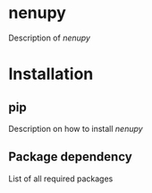 # nenupy
Description of *nenupy*

# Installation
## pip
Description on how to install *nenupy*

## Package dependency
List of all required packages